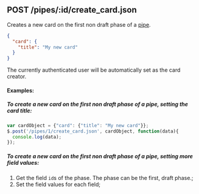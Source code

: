 ## POST /pipes/:id/create_card.json

Creates a new card on the first non draft phase of a [pipe](pipe.md). 

```json
{
  "card": {
    "title": "My new card"
  }
}
```
The currently authenticated user will be automatically set as the card creator.

#### Examples:

##### To create a new card on the first non draft phase of a pipe, setting the card title:

```javascript
var cardObject = {"card": {"title": "My new card"}};
$.post('/pipes/1/create_card.json', cardObject, function(data){
  console.log(data);
});
```

##### To create a new card on the first non draft phase of a pipe, setting more field values:

1. Get the field `id`s of the phase. The phase can be the first, draft phase.;
2. Set the field values for each field;
